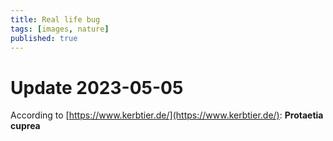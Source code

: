 ```yaml
---
title: Real life bug
tags: [images, nature]
published: true
---
```

<div id="album-container"></div>

# Update 2023-05-05
According to [https://www.kerbtier.de/](https://www.kerbtier.de/): **Protaetia cuprea**

<script type="module" src="/assets/js/bug.mjs" />
